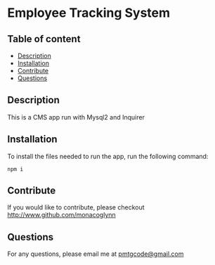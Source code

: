 # Employee Tracking System


## Table of content
- [Description](#description)
- [Installation](#installation)
- [Contribute](#contribute)
- [Questions](#question)
    
## Description
This is a CMS app run with Mysql2 and Inquirer

    
## Installation
To install the files needed to run the app, run the following command:
```
npm i
```

  

## Contribute
If you would like to contribute, please checkout <http://www.github.com/monacoglynn>
    
## Questions
For any questions, please email me at <pmtgcode@gmail.com>
